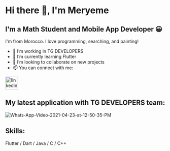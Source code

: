 # Hi there 👋, I'm Meryeme 
## I'm a Math Student and Mobile App Developer 😀
I'm from Morocco. I love programming, searching, and painting! 

- 💼 I’m working in TG DEVELOPERS
- 🌱 I’m currently learning Flutter 
- 👯 I’m looking to collaborate on new projects 
- 📫 You can connect with me:   

[<img src='https://cdn.jsdelivr.net/npm/simple-icons@3.0.1/icons/linkedin.svg' alt='linkedin' height='40'>](https://www.linkedin.com/in/meryeme-el-madani-9990411b6/)  

## My latest application with TG DEVELOPERS team:


![Whats-App-Video-2021-04-23-at-12-50-35-PM](https://user-images.githubusercontent.com/70059544/145212239-b1506870-d648-43ca-a45f-a72b8f0c23a7.gif)

## Skills: 
Flutter / Dart / Java / C / C++ 





